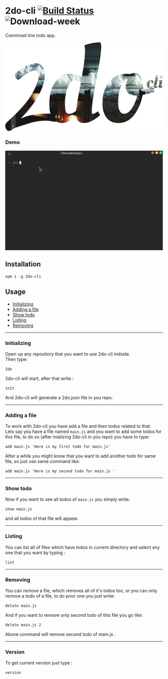 # 2do-cli [![Build Status](https://travis-ci.org/hosein2398/2do-cli.svg?branch=master)](https://travis-ci.org/hosein2398/2do-cli) ![Download-week](https://img.shields.io/npm/dw/2do-cli.svg?style=flat-square)
Commnad line todo app. 

<div align="center"> 
<img  src="https://raw.githubusercontent.com/hosein2398/File-Container/master/2do/drawing.png"/> 
</div>

### Demo
<div align="center"> 
<img  src="https://raw.githubusercontent.com/hosein2398/File-Container/master/2do/2do_new.gif"/>
</div>

## Installation
```
npm i -g 2do-cli
```

## Usage
- [Initializing](#initializing)
- [Adding a file](#adding-a-file)
- [Show todo](#show-todo)
- [Listing](#listing)
- [Removing](#removing)

---

### Initializing 
Open up any repository that you want to use 2do-cli indside.   
Then type:  
```
2do
```  
2do-cli will start, after that write :  
```
init
```   
And 2do-cli will generate a 2do.json file in you repo.  

---

### Adding a file
To work with 2do-cli you have add a file and then todos related to that.   
Lets say you have a file named `main.js` and you want to add some todos for this file, to do so (after inializing 2do-cli in you repo) you have to type:   
```
add main.js 'Here is my first todo for main.js' 
```  
After a while you might know that you want to add another todo for same file, so just use same command like:  
```
add main.js 'Here is my second todo for main.js '
```  

---

### Show todo
Now if you want to see all todos of `main.js` you simply write:    
```
show main.js
```   
and all todos of that file will appear.  

---

### Listing 
You can list all of files which have todos in current directory and select any one that you want by typing :  
```
list
```  

---

### Removing
You can remove a file, which removes all of it's todos too, or you can only remove a todo of a file, to do prior one you just write:  
```
delete main.js
```  
And if you want to remove only second todo of this file you go like:  
```
delete main.js 2
```  
Above command will remove second todo of main.js .  

---

### Version
To get current version just type :
```
version
``` 

